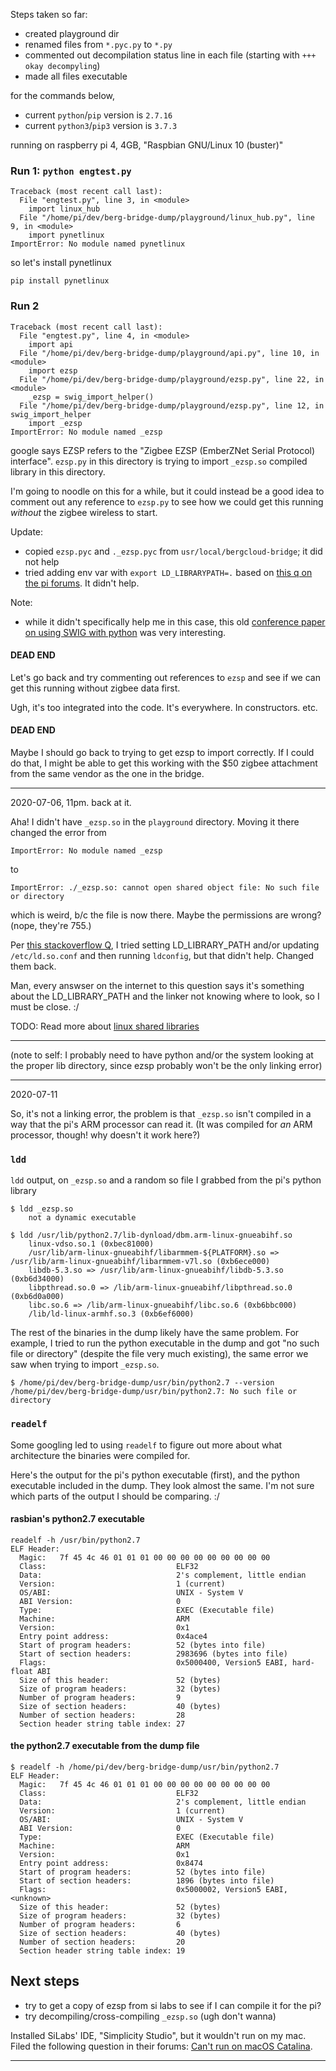 Steps taken so far:
- created playground dir
- renamed files from `*.pyc.py` to `*.py`
- commented out decompilation status line in each file (starting with `+++ okay decompyling`)
- made all files executable

for the commands below,
- current `python`/`pip` version is `2.7.16`
- current `python3`/`pip3` version is `3.7.3`

running on raspberry pi 4, 4GB, "Raspbian GNU/Linux 10 (buster)"

### Run 1: `python engtest.py`
```
Traceback (most recent call last):
  File "engtest.py", line 3, in <module>
    import linux_hub
  File "/home/pi/dev/berg-bridge-dump/playground/linux_hub.py", line 9, in <module>
    import pynetlinux
ImportError: No module named pynetlinux
```
so let's install pynetlinux

`pip install pynetlinux`

### Run 2
```
Traceback (most recent call last):
  File "engtest.py", line 4, in <module>
    import api
  File "/home/pi/dev/berg-bridge-dump/playground/api.py", line 10, in <module>
    import ezsp
  File "/home/pi/dev/berg-bridge-dump/playground/ezsp.py", line 22, in <module>
    _ezsp = swig_import_helper()
  File "/home/pi/dev/berg-bridge-dump/playground/ezsp.py", line 12, in swig_import_helper
    import _ezsp
ImportError: No module named _ezsp
```

google says EZSP refers to the "Zigbee EZSP (EmberZNet Serial Protocol) interface". `ezsp.py` in this directory is trying to import `_ezsp.so` compiled library in this directory. 

I'm going to noodle on this for a while, but it could instead be a good idea to comment out any reference to `ezsp.py` to see how we could get this running _without_ the zigbee wireless to start.

Update: 
- copied `ezsp.pyc` and `._ezsp.pyc` from `usr/local/bergcloud-bridge`; it did not help
- tried adding env var with `export LD_LIBRARYPATH=.` based on [this q on the pi forums](https://www.raspberrypi.org/forums/viewtopic.php?t=190581). It didn't help.

Note: 
* while it didn't specifically help me in this case, this old [conference paper on using SWIG with python](http://www.gti.bh/Library/assets/171-pytutorial98.pdf) was very interesting.

#### DEAD END

Let's go back and try commenting out references to `ezsp` and see if we can get this running without zigbee data first.

Ugh, it's too integrated into the code. It's everywhere. In constructors. etc.

#### DEAD END

Maybe I should go back to trying to get ezsp to import correctly. If I could do that, I might be able to get this working with the $50 zigbee attachment from the same vendor as the one in the bridge.

______

2020-07-06, 11pm. back at it.

Aha! I didn't have `_ezsp.so` in the `playground` directory. Moving it there changed the error from

`ImportError: No module named _ezsp`

to

`ImportError: ./_ezsp.so: cannot open shared object file: No such file or directory`

which is weird, b/c the file is now there. Maybe the permissions are wrong? (nope, they're 755.)

Per [this stackoverflow Q](https://stackoverflow.com/questions/1099981/why-cant-python-find-shared-objects-that-are-in-directories-in-sys-path), I tried setting LD_LIBRARY_PATH and/or updating `/etc/ld.so.conf` and then running `ldconfig`, but that didn't help. Changed them back.

Man, every answser on the internet to this question says it's something about the LD_LIBRARY_PATH and the linker not knowing where to look, so I must be close. :/

TODO: Read more about [linux shared libraries](http://tldp.org/HOWTO/Program-Library-HOWTO/shared-libraries.html)

______

(note to self: I probably need to have python and/or the system looking at the proper lib directory, since ezsp probably won't be the only linking error)

_____
2020-07-11

So, it's not a linking error, the problem is that `_ezsp.so` isn't compiled in a way that the pi's ARM processor can read it. (It was compiled for _an_ ARM processor, though! why doesn't it work here?)

### `ldd`

`ldd` output, on `_ezsp.so` and a random so file I grabbed from the pi's python library

````
$ ldd _ezsp.so
	not a dynamic executable

$ ldd /usr/lib/python2.7/lib-dynload/dbm.arm-linux-gnueabihf.so
	linux-vdso.so.1 (0xbec81000)
	/usr/lib/arm-linux-gnueabihf/libarmmem-${PLATFORM}.so => /usr/lib/arm-linux-gnueabihf/libarmmem-v7l.so (0xb6ece000)
	libdb-5.3.so => /usr/lib/arm-linux-gnueabihf/libdb-5.3.so (0xb6d34000)
	libpthread.so.0 => /lib/arm-linux-gnueabihf/libpthread.so.0 (0xb6d0a000)
	libc.so.6 => /lib/arm-linux-gnueabihf/libc.so.6 (0xb6bbc000)
	/lib/ld-linux-armhf.so.3 (0xb6ef6000)
  ````

  The rest of the binaries in the dump likely have the same problem. For example, I tried to run the python executable in the dump and got "no such file or directory" (despite the file very much existing), the same error we saw when trying to import `_ezsp.so`.

  ````
  $ /home/pi/dev/berg-bridge-dump/usr/bin/python2.7 --version
  /home/pi/dev/berg-bridge-dump/usr/bin/python2.7: No such file or directory
  ````

### `readelf`
  Some googling led to using `readelf` to figure out more about what architecture the binaries were compiled for.

  Here's the output for the pi's python executable (first), and the python executable included in the dump. They look almost the same. I'm not sure which parts of the output I should be comparing. :/

#### rasbian's python2.7 executable

````
readelf -h /usr/bin/python2.7
ELF Header:
  Magic:   7f 45 4c 46 01 01 01 00 00 00 00 00 00 00 00 00
  Class:                             ELF32
  Data:                              2's complement, little endian
  Version:                           1 (current)
  OS/ABI:                            UNIX - System V
  ABI Version:                       0
  Type:                              EXEC (Executable file)
  Machine:                           ARM
  Version:                           0x1
  Entry point address:               0x4ace4
  Start of program headers:          52 (bytes into file)
  Start of section headers:          2983696 (bytes into file)
  Flags:                             0x5000400, Version5 EABI, hard-float ABI
  Size of this header:               52 (bytes)
  Size of program headers:           32 (bytes)
  Number of program headers:         9
  Size of section headers:           40 (bytes)
  Number of section headers:         28
  Section header string table index: 27
````

#### the python2.7 executable from the dump file
````
$ readelf -h /home/pi/dev/berg-bridge-dump/usr/bin/python2.7
ELF Header:
  Magic:   7f 45 4c 46 01 01 01 00 00 00 00 00 00 00 00 00
  Class:                             ELF32
  Data:                              2's complement, little endian
  Version:                           1 (current)
  OS/ABI:                            UNIX - System V
  ABI Version:                       0
  Type:                              EXEC (Executable file)
  Machine:                           ARM
  Version:                           0x1
  Entry point address:               0x8474
  Start of program headers:          52 (bytes into file)
  Start of section headers:          1896 (bytes into file)
  Flags:                             0x5000002, Version5 EABI, <unknown>
  Size of this header:               52 (bytes)
  Size of program headers:           32 (bytes)
  Number of program headers:         6
  Size of section headers:           40 (bytes)
  Number of section headers:         20
  Section header string table index: 19
  ````

## Next steps
* try to get a copy of ezsp from si labs to see if I can compile it for the pi?
* try decompiling/cross-compiling `_ezsp.so` (ugh don't wanna)

Installed SiLabs' IDE, "Simplicity Studio", but it wouldn't run on my mac. Filed the following question in their forums: [Can't run on macOS Catalina](https://www.silabs.com/community/software/simplicity-studio/forum.topic.html/can_t_run_on_macoscatalina-vTZa).
____


